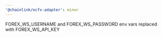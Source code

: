 ```yaml
---
'@chainlink/ncfx-adapter': minor
---
```


FOREX_WS_USERNAME and FOREX_WS_PASSWORD env vars replaced with FOREX_WS_API_KEY
